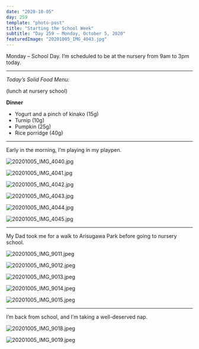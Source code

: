 ```yaml
---
date: "2020-10-05"
day: 259
template: "photo-post"
title: "Starting the School Week"
subtitle: "Day 259 – Monday, October 5, 2020"
featuredImage: "20201005_IMG_4043.jpg"
---
```


Monday – School Day. I’m scheduled to be at the nursery from 9am to 3pm today. 

<hr />

_Today’s Solid Food Menu:_

(lunch at nursery school)

**Dinner**

- Yogurt and a pinch of kinako (15g)
- Turnip (10g)
- Pumpkin (25g)
- Rice porridge (40g)

<hr />

Early in the morning, I’m playing in my playpen.

![20201005_IMG_4040.jpg](20201005_IMG_4040.jpg)

![20201005_IMG_4041.jpg](20201005_IMG_4041.jpg)

![20201005_IMG_4042.jpg](20201005_IMG_4042.jpg)

![20201005_IMG_4043.jpg](20201005_IMG_4043.jpg)

![20201005_IMG_4044.jpg](20201005_IMG_4044.jpg)

![20201005_IMG_4045.jpg](20201005_IMG_4045.jpg)

<hr />

My Dad took me for a walk to Arisugawa Park before going to nursery school.

![20201005_IMG_9011.jpeg](20201005_IMG_9011.jpeg)

![20201005_IMG_9012.jpeg](20201005_IMG_9012.jpeg)

![20201005_IMG_9013.jpeg](20201005_IMG_9013.jpeg)

![20201005_IMG_9014.jpeg](20201005_IMG_9014.jpeg)

![20201005_IMG_9015.jpeg](20201005_IMG_9015.jpeg)

<hr />

I’m back from school, and I’m taking a well-deserved nap.

![20201005_IMG_9018.jpeg](20201005_IMG_9018.jpeg)

![20201005_IMG_9019.jpeg](20201005_IMG_9019.jpeg)
